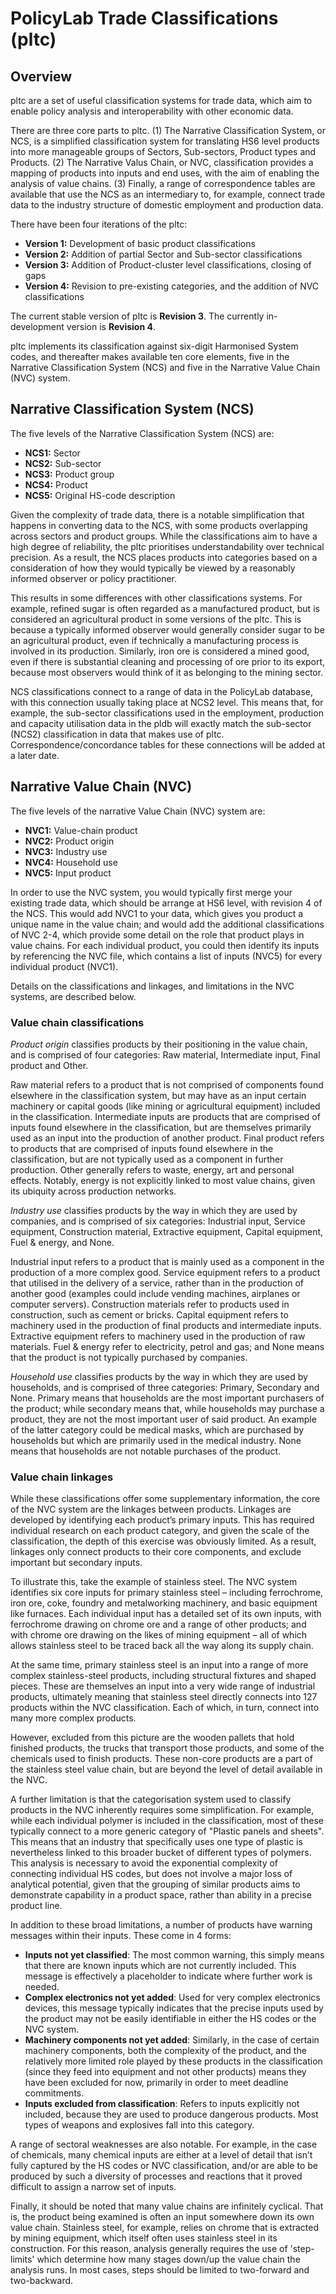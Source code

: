 # PolicyLab Trade Classifications (pltc)

## Overview

pltc are a set of useful classification systems for trade data, which aim to enable policy analysis and interoperability with other economic data. 

There are three core parts to pltc. (1) The Narrative Classification System, or NCS, is a simplified classification system for translating HS6 level products into more manageable groups of Sectors, Sub-sectors, Product types and Products. (2) The Narrative Valus Chain, or NVC, classification provides a mapping of products into inputs and end uses, with the aim of enabling the analysis of value chains. (3) Finally, a range of correspondence tables are available that use the NCS as an intermediary to, for example, connect trade data to the industry structure of domestic employment and production data.

There have been four iterations of the pltc:

- **Version 1:** Development of basic product classifications
- **Version 2:** Addition of partial Sector and Sub-sector classifications
- **Version 3:** Addition of Product-cluster level classifications, closing of gaps
- **Version 4:** Revision to pre-existing categories, and the addition of NVC classifications

The current stable version of pltc is **Revision 3**. The currently in-development version is **Revision 4**.

pltc implements its classification against six-digit Harmonised System codes, and thereafter makes available ten core elements, five in the Narrative Classification System (NCS) and five in the Narrative Value Chain (NVC) system.

## Narrative Classification System (NCS)

The five levels of the Narrative Classification System (NCS) are:

- **NCS1:** Sector
- **NCS2:** Sub-sector
- **NCS3:** Product group
- **NCS4:** Product
- **NCS5:** Original HS-code description

Given the complexity of trade data, there is a notable simplification that happens in converting data to the NCS, with some products overlapping across sectors and product groups. While the classifications aim to have a high degree of reliability, the pltc prioritises understandability over technical precision. As a result, the NCS places products into categories based on a consideration of how they would typically be viewed by a reasonably informed observer or policy practitioner. 

This results in some differences with other classifications systems. For example, refined sugar is often regarded as a manufactured product, but is considered an agricultural product in some versions of the pltc. This is because a typically informed observer would generally consider sugar to be an agricultural product, even if technically a manufacturing process is involved in its production. Similarly, iron ore is considered a mined good, even if there is substantial cleaning and processing of ore prior to its export, because most observers would think of it as belonging to the mining sector.

NCS classifications connect to a range of data in the PolicyLab database, with this connection usually taking place at NCS2 level. This means that, for example, the sub-sector classifications used in the employment, production and capacity utilisation data in the pldb will exactly match the sub-sector (NCS2) classification in data that makes use of pltc. Correspondence/concordance tables for these connections will be added at a later date.

## Narrative Value Chain (NVC)

The five levels of the narrative Value Chain (NVC) system are:

- **NVC1:** Value-chain product
- **NVC2:** Product origin
- **NVC3:** Industry use
- **NVC4:** Household use
- **NVC5:** Input product

In order to use the NVC system, you would typically first merge your existing trade data, which should be arrange at HS6 level, with revision 4 of the NCS. This would add NVC1 to your data, which gives you product a unique name in the value chain; and would add the additional classifications of NVC 2-4, which provide some detail on the role that product plays in value chains. For each individual product, you could then identify its inputs by referencing the NVC file, which contains a list of inputs (NVC5) for every individual product (NVC1).

Details on the classifications and linkages, and limitations in the NVC systems, are described below.

### Value chain classifications

*Product origin* classifies products by their positioning in the value chain, and is comprised of four categories: Raw material, Intermediate input, Final product and Other. 

Raw material refers to a product that is not comprised of components found elsewhere in the classification system, but may have as an input certain machinery or capital goods (like mining or agricultural equipment) included in the classification. Intermediate inputs are products that are comprised of inputs found elsewhere in the classification, but are themselves primarily used as an input into the production of another product. Final product refers to products that are comprised of inputs found elsewhere in the classification, but are not typically used as a component in further production. Other generally refers to waste, energy, art and personal effects. Notably, energy is not explicitly linked to most value chains, given its ubiquity across production networks.

*Industry use* classifies products by the way in which they are used by companies, and is comprised of six categories: Industrial input, Service equipment, Construction material, Extractive equipment, Capital equipment, Fuel & energy, and None. 

Industrial input refers to a product that is mainly used as a component in the production of a more complex good. Service equipment refers to a product that utilised in the delivery of a service, rather than in the production of another good (examples could include vending machines, airplanes or computer servers). Construction materials refer to products used in construction, such as cement or bricks. Capital equipment refers to machinery used in the production of final products and intermediate inputs. Extractive equipment refers to machinery used in the production of raw materials. Fuel & energy refer to electricity, petrol and gas; and None means that the product is not typically purchased by companies.

*Household use* classifies products by the way in which they are used by households, and is comprised of three categories: Primary, Secondary and None. Primary means that households are the most important purchasers of the product; while secondary means that, while households may purchase a product, they are not the most important user of said product. An example of the latter category could be medical masks, which are purchased by households but which are primarily used in the medical industry. None means that households are not notable purchases of the product. 

### Value chain linkages

While these classifications offer some supplementary information, the core of the NVC system are the linkages between products. Linkages are developed by identifying each product’s primary inputs. This has required individual research on each product category, and given the scale of the classification, the depth of this exercise was obviously limited. As a result, linkages only connect products to their core components, and exclude important but secondary inputs. 

To illustrate this, take the example of stainless steel. The NVC system identifies six core inputs for primary stainless steel – including ferrochrome, iron ore, coke, foundry and metalworking machinery, and basic equipment like furnaces. Each individual input has a detailed set of its own inputs, with ferrochrome drawing on chrome ore and a range of other products; and with chrome ore drawing on the likes of mining equipment – all of which allows stainless steel to be traced back all the way along its supply chain.

At the same time, primary stainless steel is an input into a range of more complex stainless-steel products, including structural fixtures and shaped pieces. These are themselves an input into a very wide range of industrial products, ultimately meaning that stainless steel directly connects into 127 products within the NVC classification. Each of which, in turn, connect into many more complex products.

However, excluded from this picture are the wooden pallets that hold finished products, the trucks that transport those products, and some of the chemicals used to finish products. These non-core products are a part of the stainless steel value chain, but are beyond the level of detail available in the NVC.

A further limitation is that the categorisation system used to classify products in the NVC inherently requires some simplification. For example, while each individual polymer is included in the classification, most of these typically connect to a more generic category of "Plastic panels and sheets". This means that an industry that specifically uses one type of plastic is nevertheless linked to this broader bucket of different types of polymers. This analysis is necessary to avoid the exponential complexity of connecting individual HS codes, but does not involve a major loss of analytical potential, given that the grouping of similar products aims to demonstrate capability in a product space, rather than ability in a precise product line. 

In addition to these broad limitations, a number of products have warning messages within their inputs. These come in 4 forms:
- **Inputs not yet classified**: The most common warning, this simply means that there are known inputs which are not currently included. This message is effectively a placeholder to indicate where further work is needed.
- **Complex electronics not yet added**: Used for very complex electronics devices, this message typically indicates that the precise inputs used by the product may not be easily identifiable in either the HS codes or the NVC system. 
- **Machinery components not yet added**: Similarly, in the case of certain machinery components, both the complexity of the product, and the relatively more limited role played by these products in the classification (since they feed into equipment and not other products) means they have been excluded for now, primarily in order to meet deadline commitments. 
- **Inputs excluded from classification**: Refers to inputs explicitly not included, because they are used to produce dangerous products. Most types of weapons and explosives fall into this category.

A range of sectoral weaknesses are also notable. For example, in the case of chemicals, many chemical inputs are either at a level of detail that isn’t fully captured by the HS codes or NVC classification, and/or are able to be produced by such a diversity of processes and reactions that it proved difficult to assign a narrow set of inputs. 

Finally, it should be noted that many value chains are infinitely cyclical. That is, the product being examined is often an input somewhere down its own value chain. Stainless steel, for example, relies on chrome that is extracted by mining equipment, which itself often uses stainless steel in its construction. For this reason, analysis generally requires the use of 'step-limits' which determine how many stages down/up the value chain the analysis runs. In most cases, steps should be limited to two-forward and two-backward. 